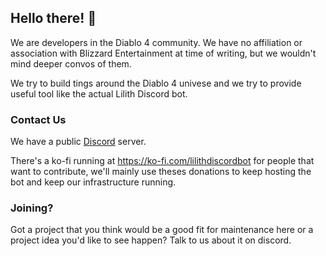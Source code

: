## Hello there! 👋

We are developers in the Diablo 4 community. We have no affiliation or association with Blizzard Entertainment at time of writing, but we wouldn't mind deeper convos of them.

We try to build tings around the Diablo 4 univese and we try to provide useful tool like the actual Lilith Discord bot.

### Contact Us

We have a public [Discord](https://discord.gg/Mv2yCrJK87) server.

There's a ko-fi running at https://ko-fi.com/lilithdiscordbot for people that want to contribute, we'll mainly use theses donations to keep hosting the bot and keep our infrastructure running.

### Joining?

Got a project that you think would be a good fit for maintenance here or a project idea you'd like to see happen? Talk to us about it on discord.

